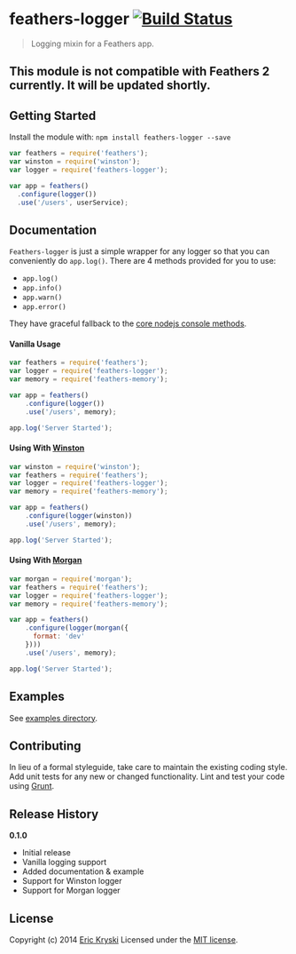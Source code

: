 # feathers-logger [![Build Status](https://secure.travis-ci.org/feathersjs/feathers-logger.png?branch=master)](http://travis-ci.org/feathersjs/feathers-logger)

> Logging mixin for a Feathers app.

## This module is not compatible with Feathers 2 currently. It will be updated shortly.

## Getting Started

Install the module with: `npm install feathers-logger --save`

```js
var feathers = require('feathers');
var winston = require('winston');
var logger = require('feathers-logger');

var app = feathers()
  .configure(logger())
  .use('/users', userService);
```

## Documentation

`Feathers-logger` is just a simple wrapper for any logger so that you can conveniently do `app.log()`. There are 4 methods provided for you to use:

* `app.log()`
* `app.info()`
* `app.warn()`
* `app.error()`

They have graceful fallback to the [core nodejs console methods](http://nodejs.org/api/stdio.html).

#### Vanilla Usage

```js
var feathers = require('feathers');
var logger = require('feathers-logger');
var memory = require('feathers-memory');

var app = feathers()
    .configure(logger())
    .use('/users', memory);

app.log('Server Started');
```

#### Using With [Winston](https://github.com/flatiron/winston)

```js
var winston = require('winston');
var feathers = require('feathers');
var logger = require('feathers-logger');
var memory = require('feathers-memory');

var app = feathers()
    .configure(logger(winston))
    .use('/users', memory);

app.log('Server Started');
```

#### Using With [Morgan](https://github.com/expressjs/morgan)

```js
var morgan = require('morgan');
var feathers = require('feathers');
var logger = require('feathers-logger');
var memory = require('feathers-memory');

var app = feathers()
    .configure(logger(morgan({
      format: 'dev'
    })))
    .use('/users', memory);

app.log('Server Started');
```

## Examples
See [examples directory](https://github.com/feathersjs/feathers-logger/tree/master/examples).

## Contributing
In lieu of a formal styleguide, take care to maintain the existing coding style. Add unit tests for any new or changed functionality. Lint and test your code using [Grunt](http://gruntjs.com/).

## Release History
__0.1.0__

- Initial release
- Vanilla logging support
- Added documentation & example
- Support for Winston logger
- Support for Morgan logger

## License
Copyright (c) 2014 [Eric Kryski](https://github.com/ekryski)
Licensed under the [MIT license](https://github.com/feathersjs/feathers-logger/blob/master/LICENSE-MIT).
